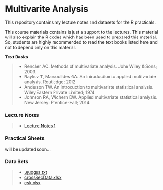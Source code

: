 # Multivarite  Analysis

This repository contains my lecture notes and datasets for the R practicals. 

This course materials contains is just a support to the lectures. This material will also explain the R codes
which has been used to prepared this material. So, students are highly recommended to read the text books
listed here and not to depend only on this material.

**Text Books**

>	- Rencher AC. Methods of multivariate analysis. John Wiley & Sons; 2003.
> - Raykov T, Marcoulides GA. An introduction to applied multivariate analysis. Routledge; 2012
> - Anderson TW. An introduction to multivariate statistical analysis. Wiley Eastern Private Limited; 1974
> - Johnson RA, Wichern DW. Applied multivariate statistical analysis. New Jersey: Prentice-Hall; 2014.


### **Lecture Notes**
> - [Lecture Notes 1](https://github.com/davidrajdgl/MultivariteAnalysis/blob/master/LectureNotes/lecture1.pdf )



### **Practical Sheets**

will be updated soon...


### **Data Sets**

> - [3judges.txt](https://raw.githubusercontent.com/davidrajdgl/MultivariteAnalysis/master/DataSets/3judges.txt)
> - [crossSecData.xlsx]( MultivariteAnalysis/DataSets/crossSecData.xlsx)
> - [csk.xlsx]( MultivariteAnalysis/DataSets/csk.xlsx )

